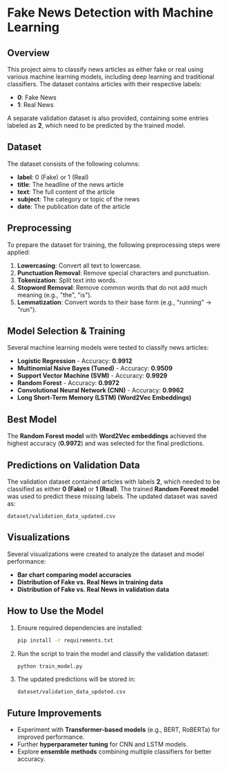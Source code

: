 # Fake News Detection with Machine Learning

## Overview
This project aims to classify news articles as either fake or real using various machine learning models, including deep learning and traditional classifiers. The dataset contains articles with their respective labels:

- **0**: Fake News
- **1**: Real News

A separate validation dataset is also provided, containing some entries labeled as **2**, which need to be predicted by the trained model.

## Dataset
The dataset consists of the following columns:

- **label**: 0 (Fake) or 1 (Real)
- **title**: The headline of the news article
- **text**: The full content of the article
- **subject**: The category or topic of the news
- **date**: The publication date of the article

## Preprocessing
To prepare the dataset for training, the following preprocessing steps were applied:

1. **Lowercasing**: Convert all text to lowercase.
2. **Punctuation Removal**: Remove special characters and punctuation.
3. **Tokenization**: Split text into words.
4. **Stopword Removal**: Remove common words that do not add much meaning (e.g., "the", "is").
5. **Lemmatization**: Convert words to their base form (e.g., "running" → "run").

## Model Selection & Training
Several machine learning models were tested to classify news articles:

- **Logistic Regression** - Accuracy: **0.9912**
- **Multinomial Naive Bayes (Tuned)** - Accuracy: **0.9509**
- **Support Vector Machine (SVM)** - Accuracy: **0.9929**
- **Random Forest** - Accuracy: **0.9972**
- **Convolutional Neural Network (CNN)** - Accuracy: **0.9962**
- **Long Short-Term Memory (LSTM) (Word2Vec Embeddings)**

## Best Model
The **Random Forest model** with **Word2Vec embeddings** achieved the highest accuracy (**0.9972**) and was selected for the final predictions.

## Predictions on Validation Data
The validation dataset contained articles with labels **2**, which needed to be classified as either **0 (Fake)** or **1 (Real)**. The trained **Random Forest model** was used to predict these missing labels. The updated dataset was saved as:

```
dataset/validation_data_updated.csv
```

## Visualizations
Several visualizations were created to analyze the dataset and model performance:
- **Bar chart comparing model accuracies**
- **Distribution of Fake vs. Real News in training data**
- **Distribution of Fake vs. Real News in validation data**

## How to Use the Model
1. Ensure required dependencies are installed:
   ```sh
   pip install -r requirements.txt
   ```
2. Run the script to train the model and classify the validation dataset:
   ```sh
   python train_model.py
   ```
3. The updated predictions will be stored in:
   ```
   dataset/validation_data_updated.csv
   ```

## Future Improvements
- Experiment with **Transformer-based models** (e.g., BERT, RoBERTa) for improved performance.
- Further **hyperparameter tuning** for CNN and LSTM models.
- Explore **ensemble methods** combining multiple classifiers for better accuracy.

